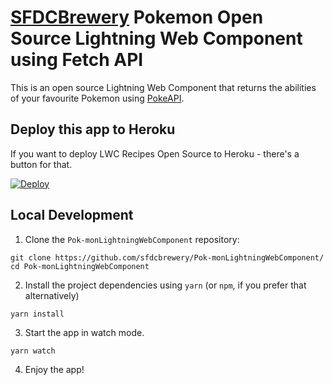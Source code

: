 # [SFDCBrewery](https://sfdcbrewery.github.io/) Pokemon Open Source Lightning Web Component using Fetch API   

This is an open source Lightning Web Component that returns the abilities of your favourite Pokemon using [PokeAPI](https://pokeapi.co/).

## Deploy this app to Heroku

If you want to deploy LWC Recipes Open Source to Heroku - there's a button for that.

[![Deploy](https://www.herokucdn.com/deploy/button.svg)](https://heroku.com/deploy)

## Local Development

1. Clone the `Pok-monLightningWebComponent` repository:

```
git clone https://github.com/sfdcbrewery/Pok-monLightningWebComponent/
cd Pok-monLightningWebComponent
```

2. Install the project dependencies using `yarn` (or `npm`, if you prefer that alternatively)

```
yarn install
```

3. Start the app in watch mode.

```
yarn watch
```

4. Enjoy the app!
